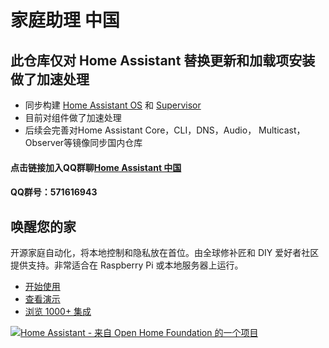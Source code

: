 # 家庭助理 中国

## 此仓库仅对 Home Assistant 替换更新和加载项安装做了加速处理
- 同步构建 [Home Assistant OS](https://github.com/home-assistant-cn/operating-system) 和 [Supervisor](https://github.com/home-assistant-cn/supervisor)
- 目前对组件做了加速处理
- 后续会完善对Home Assistant Core，CLI，DNS，Audio， Multicast， Observer等镜像同步国内仓库

#### 点击链接加入QQ群聊[Home Assistant 中国](https://qm.qq.com/q/Mb4G4XxRqU)
#### QQ群号：571616943
## 唤醒您的家

开源家庭自动化，将本地控制和隐私放在首位。由全球修补匠和 DIY 爱好者社区提供支持。非常适合在 Raspberry Pi 或本地服务器上运行。

- [开始使用](https://www.home-assistant.io/getting-started/)
- [查看演示](https://demo.home-assistant.io/)
- [浏览 1000+ 集成](https://www.home-assistant.io/integrations/)

[![Home Assistant - 来自 Open Home Foundation 的一个项目](https://www.openhomefoundation.org/badges/home-assistant.png)](https://www.openhomefoundation.org/)